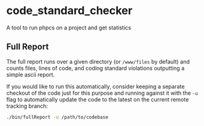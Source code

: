 # code_standard_checker

A tool to run phpcs on a project and get statistics

## Full Report

The full report runs over a given directory (or `/www/files` by default) and counts files, lines of code, and coding standard violations
outputting a simple ascii report.

If you would like to run this automatically, consider keeping a separate checkout of the code just for this purpose and running against it with
the `-u` flag to automatically update the code to the latest on the current remote tracking branch:

```sh
./bin/fullReport -u /path/to/codebase
```
